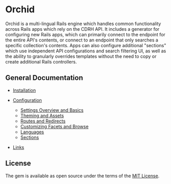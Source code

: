# Orchid

Orchid is a multi-lingual Rails engine which handles common functionality across
Rails apps which rely on the CDRH API. It includes a generator for configuring
new Rails apps, which can primarily connect to the endpoint for the entire API's
contents, or connect to an endpoint that only searches a specific collection's
contents. Apps can also configure additional "sections" which use independent
API configurations and search filtering UI, as well as the ability to granularly
overrides templates without the need to copy or create additional Rails
controllers.

## General Documentation

- [Installation](/docs/installation.md)
- [Configuration](/docs/configuration.md)
  - [Settings Overview and Basics](/docs/configuration/settings.md)
  - [Theming and Assets](/docs/configuration/theming.md)
  - [Routes and Redirects](/docs/configuration/routes.md)
  - [Customizing Facets and Browse](/docs/configuration/facets.md)
  - [Languages](/docs/configuration/languages.md)
  - [Sections](/docs/configuration/sections.md)

- [Links](/docs/links.md)

## License
The gem is available as open source under the terms of the [MIT
License](http://opensource.org/licenses/MIT).
